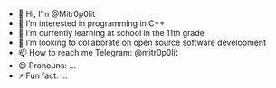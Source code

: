 - 👋 Hi, I’m @Mitr0p0lit
- 👀 I’m interested in programming in C++
- 🌱 I’m currently learning at school in the 11th grade
- 💞️ I’m looking to collaborate on open source software development
- 📫 How to reach me Telegram: @mitr0p0lit
- 😄 Pronouns: ...
- ⚡ Fun fact: ...

<!---
Mitr0p0lit/Mitr0p0lit is a ✨ special ✨ repository because its `README.md` (this file) appears on your GitHub profile.
You can click the Preview link to take a look at your changes.
--->
